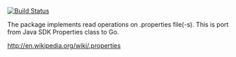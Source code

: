 [![Build Status](https://travis-ci.org/dmotylev/goproperties.png)](https://travis-ci.org/dmotylev/goproperties)


The package implements read operations on .properties file(-s).
This is port from Java SDK Properties class to Go.

http://en.wikipedia.org/wiki/.properties